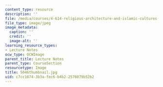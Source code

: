 ```yaml
---
content_type: resource
description: ''
file: /media/courses/4-614-religious-architecture-and-islamic-cultures-fall-2002/c7cc10743b3afec6b4b22578079b52b2_5046thumbnail.jpg
file_type: image/jpeg
image_metadata:
  caption: ''
  credit: ''
  image-alt: ''
learning_resource_types:
- Lecture Notes
ocw_type: OCWImage
parent_title: Lecture Notes
parent_type: CourseSection
resourcetype: Image
title: 5046thumbnail.jpg
uid: c7cc1074-3b3a-fec6-b4b2-2578079b52b2
---
```

